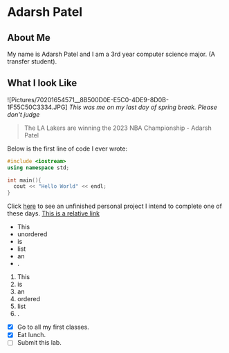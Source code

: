 # Adarsh Patel
## About Me
My name is Adarsh Patel and I am a 3rd year computer science major. (A transfer student).
## What I look Like
![Pictures/70201654571__8B500D0E-E5C0-4DE9-8D0B-1F55C50C3334.JPG]
*This was me on my last day of spring break. Please don't judge*

> The LA Lakers are winning the 2023 NBA Championship - Adarsh Patel

Below is the first line of code I ever wrote:
``` C++
#include <iostream>
using namespace std;

int main(){
  cout << "Hello World" << endl;
}
```

Click [here](https://github.com/adarsh249/connect6) to see an unfinished personal project I intend to complete one of these days.
[This is a relative link](README.me)

- This
- unordered
- is
- list
- an
- .

1. This 
2. is
3. an
4. ordered
5. list
6. .

- [x] Go to all my first classes.
- [x] Eat lunch.
- [ ] Submit this lab.
